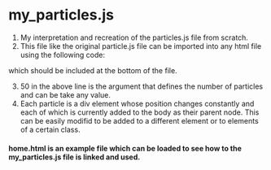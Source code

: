 # my_particles.js
1. My interpretation and recreation of the particles.js file from scratch. 
2. This file like the original particle.js file can be imported into any html file using the following code:
  <script type="text/javascript"> creat_particles(50) </script> which should be included at the bottom of the file.
3. 50 in the above line is the argument that defines the number of particles and can be take any value. 
4. Each particle is a div element whose position changes constantly and each of which is currently added to the body as their parent node. This can be easily modifid to be added to a different element or to elements of a certain class. 

#### home.html is an example file which can be loaded to see how to the my_particles.js file is linked and used. 
